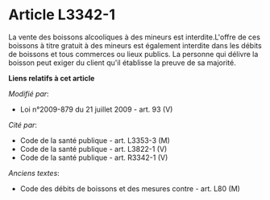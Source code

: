 # Article L3342-1

La vente des boissons alcooliques à des mineurs est interdite.L'offre de ces boissons à titre gratuit à des mineurs est
également interdite dans les débits de boissons et tous commerces ou lieux publics. La personne qui délivre la boisson peut
exiger du client qu'il établisse la preuve de sa majorité.

**Liens relatifs à cet article**

_Modifié par_:

  - Loi n°2009-879 du 21 juillet 2009 - art. 93 (V)

_Cité par_:

  - Code de la santé publique - art. L3353-3 (M)
  - Code de la santé publique - art. L3822-1 (V)
  - Code de la santé publique - art. R3342-1 (V)

_Anciens textes_:

  - Code des débits de boissons et des mesures contre  - art. L80 (M)
